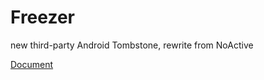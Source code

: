 # Freezer
new third-party Android Tombstone, rewrite from NoActive

[Document](https://freezer.sakion.top/)

